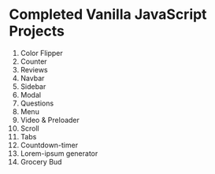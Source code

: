 # Completed Vanilla JavaScript Projects

1. Color Flipper
2. Counter
3. Reviews
4. Navbar
5. Sidebar
6. Modal
7. Questions
8. Menu
9. Video & Preloader
10. Scroll
11. Tabs
12. Countdown-timer
13. Lorem-ipsum generator
14. Grocery Bud
